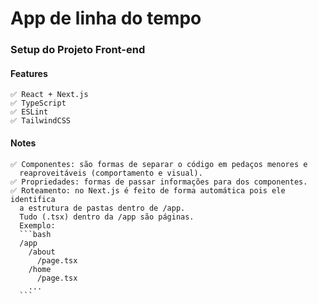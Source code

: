 # App de linha do tempo

  ### Setup do Projeto Front-end

  #### Features
    ✅ React + Next.js
    ✅ TypeScript
    ✅ ESLint
    ✅ TailwindCSS
  
  #### Notes
    ✅ Componentes: são formas de separar o código em pedaços menores e 
      reaproveitáveis (comportamento e visual).
    ✅ Propriedades: formas de passar informações para dos componentes.
    ✅ Roteamento: no Next.js é feito de forma automática pois ele identifica 
      a estrutura de pastas dentro de /app. 
      Tudo (.tsx) dentro da /app são páginas.
      Exemplo:
      ```bash
      /app
        /about
          /page.tsx
        /home
          /page.tsx
        ...
      ```
